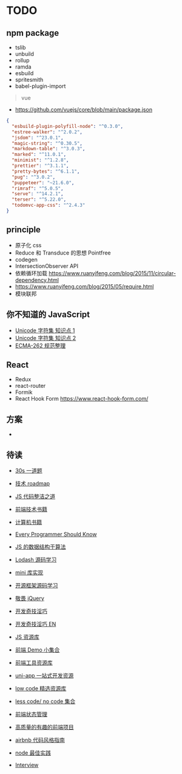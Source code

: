 # TODO

## npm package

- tslib
- unbuild
- rollup
- ramda
- esbuild
- spritesmith
- babel-plugin-import

> vue

- https://github.com/vuejs/core/blob/main/package.json

```json
{
  "esbuild-plugin-polyfill-node": "^0.3.0",
  "estree-walker": "^2.0.2",
  "jsdom": "^23.0.1",
  "magic-string": "^0.30.5",
  "markdown-table": "^3.0.3",
  "marked": "^11.0.1",
  "minimist": "^1.2.8",
  "prettier": "^3.1.1",
  "pretty-bytes": "^6.1.1",
  "pug": "^3.0.2",
  "puppeteer": "~21.6.0",
  "rimraf": "^5.0.5",
  "serve": "^14.2.1",
  "terser": "^5.22.0",
  "todomvc-app-css": "^2.4.3"
}
```

## principle

- 原子化 css
- Reduce 和 Transduce 的思想 Pointfree
- codegen
- IntersectionObserver API
- 依赖循环加载 https://www.ruanyifeng.com/blog/2015/11/circular-dependency.html
- https://www.ruanyifeng.com/blog/2015/05/require.html
- 模块联邦

## 你不知道的 JavaScript

- [Unicode 字符集 知识点 1](https://www.ruanyifeng.com/blog/2014/12/unicodejavascript.html)
- [Unicode 字符集 知识点 2](https://www.mulingyuer.com/archives/838/)
- [ECMA-262 规范整理](https://262.ecma-international.org/)

## React

- Redux
- react-router
- Formik
- React Hook Form https://www.react-hook-form.com/

## 方案

-

## 待读

- [ 30s 一道题 ](https://github.com/30-seconds/30-seconds-of-code)
- [ 技术 roadmap ](https://github.com/kamranahmedse/developer-roadmap)

- [JS 代码整洁之道 ](https://github.com/ryanmcdermott/clean-code-javascript)
- [ 前端技术书籍 ](https://github.com/jobbole/awesome-web-dev-books)
- [ 计算机书籍 ](https://github.com/imarvinle/awesome-cs-books)
- [ Every Programmer Should Know ](https://github.com/mtdvio/every-programmer-should-know)
- [ JS 的数据结构于算法 ](https://github.com/trekhleb/javascript-algorithms)

- [Lodash 源码学习](https://github.com/HeftyKoo/pocket-lodash)
- [mini 库实现](https://github.com/xucz/awesome-1kb)
- [开源框架源码学习](https://github.com/KieSun/awesome-frontend-source-interpretation)
- [ 敬畏 jQuery](https://github.com/JsAaron/jQuery)

- [开发奇技淫巧](https://github.com/tnfe/awesome-blackmagic)
- [ 开发奇技淫巧 EN ](https://github.com/phuocng/frontend-tips)

- [ JS 资源库 ](https://github.com/jobbole/awesome-javascript-cn)
- [ 前端 Demo 小集合 ](https://github.com/BryanAdamss/fe-awesome-demos)
- [ 前端工具资源库 ](https://github.com/sorrycc/awesome-f2e-libs)

- [uni-app 一站式开发资源](https://github.com/aben1188/awesome-uni-app)
- [ low code 精选资源库](https://github.com/aliaszz/awesome-lowcode-component)
- [ less code/ no code 集合 ](https://github.com/dream2023/awesome-lesscode)
- [ 前端状态管理 ](https://github.com/tnfe/awesome-state)
- [ 高质量的有趣的前端项目](https://github.com/Wechat-ggGitHub/Awesome-GitHub-Repo)

- [ airbnb 代码风格指南 ](https://github.com/airbnb/javascript)
- [ node 最佳实践 ](https://github.com/goldbergyoni/nodebestpractices)
- [Interview](../../InterviewQuestions/P3%20八股文/1.常见问题.html)
